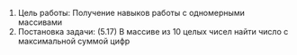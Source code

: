 1. Цель работы: Получение навыков работы с одномерными массивами
2. Постановка задачи: (5.17) В массиве из 10 целых чисел найти число с максимальной суммой цифр
